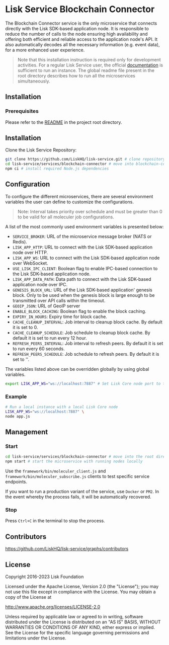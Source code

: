 # Lisk Service Blockchain Connector

The Blockchain Connector service is the only microservice that connects directly with the Lisk SDK-based application node. It is responsible to reduce the number of calls to the node ensuring high availability and offering both efficient and reliable access to the application node's API. It also automatically decodes all the necessary information (e.g. event data), for a more enhanced user experience.

> Note that this installation instruction is required only for development activities. For a regular Lisk Service user, the official [documentation](https://lisk.com/documentation/lisk-service/) is sufficient to run an instance. The global readme file present in the root directory describes how to run all the microservices simultaneously.

## Installation

### Prerequisites

Please refer to the [README](../../README.md) in the project root directory.

## Installation

Clone the Lisk Service Repository:

```bash
git clone https://github.com/LiskHQ/lisk-service.git # clone repository
cd lisk-service/services/blockchain-connector # move into blockchain-connector microservice directory
npm ci # install required Node.js dependencies
```

## Configuration

To configure the different microservices, there are several environment variables the user can define to customize the configurations.

> Note: Interval takes priority over schedule and must be greater than 0 to be valid for all moleculer job configurations.

A list of the most commonly used environment variables is presented below:

- `SERVICE_BROKER`: URL of the microservice message broker (NATS or Redis).
- `LISK_APP_HTTP`: URL to connect with the Lisk SDK-based application node over HTTP.
- `LISK_APP_WS`: URL to connect with the Lisk SDK-based application node over WebSocket.
- `USE_LISK_IPC_CLIENT`: Boolean flag to enable IPC-based connection to the Lisk SDK-based application node.
- `LISK_APP_DATA_PATH`: Data path to connect with the Lisk SDK-based application node over IPC.
- `GENESIS_BLOCK_URL`: URL of the Lisk SDK-based application' genesis block. Only to be used when the genesis block is large enough to be transmitted over API calls within the timeout.
- `GEOIP_JSON`: URL of GeoIP server
- `ENABLE_BLOCK_CACHING`: Boolean flag to enable the block caching.
- `EXPIRY_IN_HOURS`: Expiry time for block cache.
- `CACHE_CLEANUP_INTERVAL`: Job interval to cleanup block cache. By default it is set to 0.
- `CACHE_CLEANUP_SCHEDULE`: Job schedule to cleanup block cache. By default it is set to run every 12 hour.
- `REFRESH_PEERS_INTERVAL`: Job interval to refresh peers. By default it is set to run every 60 seconds.
- `REFRESH_PEERS_SCHEDULE`: Job schedule to refresh peers. By default it is set to ''.

The variables listed above can be overridden globally by using global variables.

```bash
export LISK_APP_WS="ws://localhost:7887" # Set Lisk Core node port to the given URL globally
```

### Example

```bash
# Run a local instance with a local Lisk Core node
LISK_APP_WS="ws://localhost:7887" \
node app.js
```

## Management

### Start

```bash
cd lisk-service/services/blockchain-connector # move into the root directory of the blockchain-connector microservice
npm start # start the microservice with running nodes locally
```

Use the `framework/bin/moleculer_client.js` and `framework/bin/moleculer_subscribe.js` clients to test specific service endpoints.

If you want to run a production variant of the service, use `Docker` or `PM2`. In the event whereby the process fails, it will be automatically recovered.

### Stop

Press `Ctrl+C` in the terminal to stop the process.

## Contributors

https://github.com/LiskHQ/lisk-service/graphs/contributors

## License

Copyright 2016-2023 Lisk Foundation

Licensed under the Apache License, Version 2.0 (the "License");
you may not use this file except in compliance with the License.
You may obtain a copy of the License at

http://www.apache.org/licenses/LICENSE-2.0

Unless required by applicable law or agreed to in writing, software
distributed under the License is distributed on an "AS IS" BASIS,
WITHOUT WARRANTIES OR CONDITIONS OF ANY KIND, either express or implied.
See the License for the specific language governing permissions and
limitations under the License.

[lisk documentation site]: https://lisk.com/documentation
